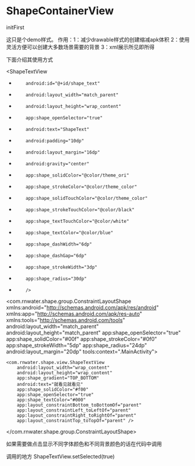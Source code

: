 # ShapeContainerView
initFirst

这只是个demo样式。
作用：1：减少drawable样式的创建缩减apk体积
     2：使用灵活方便可以创建大多数场景需要的背景
     3：xml展示所见即所得
     
下面介绍其使用方式

<ShapeTextView
 *         android:id="@+id/shape_text"
 *         android:layout_width="match_parent"
 *         android:layout_height="wrap_content"
 *         app:shape_openSelector="true"
 *         android:text="ShapeText"
 *         android:padding="10dp"
 *         android:layout_margin="16dp"
 *         android:gravity="center"
 *         app:shape_solidColor="@color/theme_ori"
 *         app:shape_strokeColor="@color/theme_color"
 *         app:shape_solidTouchColor="@color/theme_color"
 *         app:shape_strokeTouchColor="@color/black"
 *         app:shape_textTouchColor="@color/white"
 *         app:shape_textColor="@color/blue"
 *         app:shape_dashWidth="6dp"
 *         app:shape_dashGap="6dp"
 *         app:shape_strokeWidth="3dp"
 *         app:shape_radius="30dp"
 *         />
 
 <com.rnwater.shape.group.ConstraintLayoutShape
    xmlns:android="http://schemas.android.com/apk/res/android"
    xmlns:app="http://schemas.android.com/apk/res-auto"
    xmlns:tools="http://schemas.android.com/tools"
    android:layout_width="match_parent"
    android:layout_height="match_parent"
    app:shape_openSelector="true"
    app:shape_solidColor="#00f"
    app:shape_strokeColor="#0f0"
    app:shape_strokeWidth="5dp"
    app:shape_radius="24dp"
    android:layout_margin="20dp"
    tools:context=".MainActivity">

    <com.rnwater.shape.view.ShapeTextView
        android:layout_width="wrap_content"
        android:layout_height="wrap_content"
        app:shape_gradient="TOP_BOTTOM"
        android:text="就看见就看见"
        app:shape_solidColor="#f00"
        app:shape_openSelector="true"
        app:shape_textColor="#000"
        app:layout_constraintBottom_toBottomOf="parent"
        app:layout_constraintLeft_toLeftOf="parent"
        app:layout_constraintRight_toRightOf="parent"
        app:layout_constraintTop_toTopOf="parent" />

</com.rnwater.shape.group.ConstraintLayoutShape>


 如果需要做点击显示不同字体颜色和不同背景颜色的话在代码中调用
 
 调用的地方 ShapeTextView.setSelected(true)
